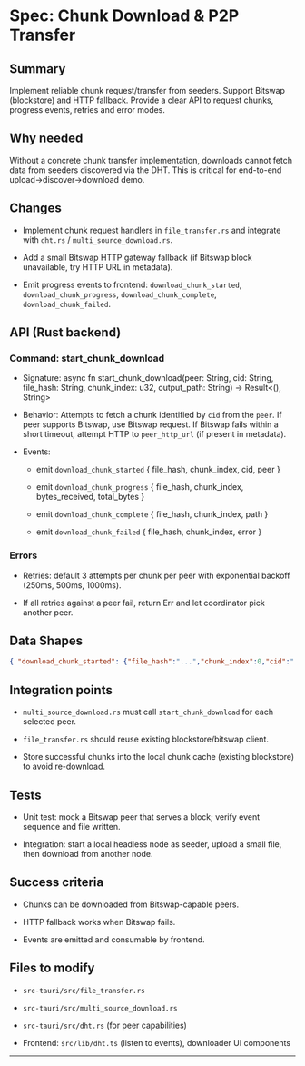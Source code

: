 # Spec: Chunk Download & P2P Transfer

## Summary

Implement reliable chunk request/transfer from seeders. Support Bitswap (blockstore) and HTTP fallback. Provide a clear API to request chunks, progress events, retries and error modes.

## Why needed

Without a concrete chunk transfer implementation, downloads cannot fetch data from seeders discovered via the DHT. This is critical for end-to-end upload→discover→download demo.

## Changes

- Implement chunk request handlers in `file_transfer.rs` and integrate with `dht.rs` / `multi_source_download.rs`.

- Add a small Bitswap HTTP gateway fallback (if Bitswap block unavailable, try HTTP URL in metadata).

- Emit progress events to frontend: `download_chunk_started`, `download_chunk_progress`, `download_chunk_complete`, `download_chunk_failed`.

## API (Rust backend)

### Command: start_chunk_download

- Signature: async fn start_chunk_download(peer: String, cid: String, file_hash: String, chunk_index: u32, output_path: String) -> Result<(), String>

- Behavior: Attempts to fetch a chunk identified by `cid` from the `peer`. If peer supports Bitswap, use Bitswap request. If Bitswap fails within a short timeout, attempt HTTP to `peer_http_url` (if present in metadata).

- Events:

  - emit `download_chunk_started` { file_hash, chunk_index, cid, peer }

  - emit `download_chunk_progress` { file_hash, chunk_index, bytes_received, total_bytes }

  - emit `download_chunk_complete` { file_hash, chunk_index, path }

  - emit `download_chunk_failed` { file_hash, chunk_index, error }

### Errors

- Retries: default 3 attempts per chunk per peer with exponential backoff (250ms, 500ms, 1000ms).

- If all retries against a peer fail, return Err and let coordinator pick another peer.

## Data Shapes

```json
{ "download_chunk_started": {"file_hash":"...","chunk_index":0,"cid":"...","peer":"..."} }
```

## Integration points

- `multi_source_download.rs` must call `start_chunk_download` for each selected peer.

- `file_transfer.rs` should reuse existing blockstore/bitswap client.

- Store successful chunks into the local chunk cache (existing blockstore) to avoid re-download.

## Tests

- Unit test: mock a Bitswap peer that serves a block; verify event sequence and file written.

- Integration: start a local headless node as seeder, upload a small file, then download from another node.

## Success criteria

- Chunks can be downloaded from Bitswap-capable peers.

- HTTP fallback works when Bitswap fails.

- Events are emitted and consumable by frontend.

## Files to modify

- `src-tauri/src/file_transfer.rs`

- `src-tauri/src/multi_source_download.rs`

- `src-tauri/src/dht.rs` (for peer capabilities)

- Frontend: `src/lib/dht.ts` (listen to events), downloader UI components

---

